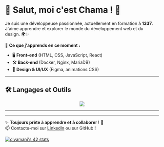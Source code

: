 # 🌟 Salut, moi c'est Chama ! 🚀

Je suis une développeuse passionnée, actuellement en formation à **1337**. J'aime apprendre et explorer le monde du développement web et du design. 🌍✨  

🎯 **Ce que j'apprends en ce moment :**  
- 🖥️ **Front-end** (HTML, CSS, JavaScript, React)  
- 🛠️ **Back-end** (Docker, Nginx, MariaDB)  
- 🎨 **Design & UI/UX** (Figma, animations CSS)  

---

## 🛠️ **Langages et Outils**
<p align="center">
  <img src="https://skillicons.dev/icons?i=c,cpp,python,git,html,css,js,react,docker,nginx,figma" />
</p>

---

---

✨ **Toujours prête à apprendre et à collaborer !** 🚀  
📫 Contacte-moi sur [LinkedIn](https://www.linkedin.com/in/chaimaalyamani/) ou sur GitHub !  

[![clyamani's 42 stats](https://badge.mediaplus.ma/greenbinary/clyamani)](https://github.com/oakoudad/badge42)
